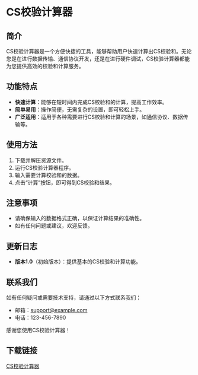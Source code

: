 # CS校验计算器

## 简介

CS校验计算器是一个方便快捷的工具，能够帮助用户快速计算出CS校验和。无论您是在进行数据传输、通信协议开发，还是在进行硬件调试，CS校验计算器都能为您提供高效的校验和计算服务。

## 功能特点

- **快速计算**：能够在短时间内完成CS校验和的计算，提高工作效率。
- **简单易用**：操作简便，无需复杂的设置，即可轻松上手。
- **广泛适用**：适用于各种需要进行CS校验和计算的场景，如通信协议、数据传输等。

## 使用方法

1. 下载并解压资源文件。
2. 运行CS校验计算器程序。
3. 输入需要计算校验和的数据。
4. 点击“计算”按钮，即可得到CS校验和结果。

## 注意事项

- 请确保输入的数据格式正确，以保证计算结果的准确性。
- 如有任何问题或建议，欢迎反馈。

## 更新日志

- **版本1.0**（初始版本）：提供基本的CS校验和计算功能。

## 联系我们

如有任何疑问或需要技术支持，请通过以下方式联系我们：

- 邮箱：support@example.com
- 电话：123-456-7890

感谢您使用CS校验计算器！

## 下载链接

[CS校验计算器](https://pan.quark.cn/s/c6d2fa518a51)